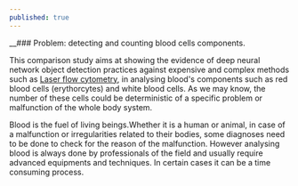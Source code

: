 ```yaml
---
published: true
---
```

__### Problem: detecting and counting blood cells components.
 
This comparison study aims at showing the evidence of deep neural network object detection practices against expensive and complex methods such as [Laser flow cytometry](https://en.wikipedia.org/wiki/Flow_cytometry), in analysing blood's components such as red blood cells (erythorcytes) and white blood cells. As we may know, the number of these cells could be deterministic of a specific problem or malfunction of the whole body system.

 Blood is the fuel of living beings.Whether it is a human or animal, in case of a malfunction or irregularities related to their bodies, some diagnoses need to be done to check for the reason of the malfunction. However analysing blood is always done by professionals of the field and usually require advanced equipments and techniques. In certain cases it can be a time consuming process.
 

